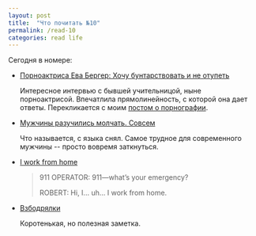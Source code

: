 ```yaml
---
layout: post
title:  "Что почитать №10"
permalink: /read-10
categories: read life
---
```


Сегодня в номере:

- [Порноактриса Ева Бергер: Хочу бунтарствовать и не отупеть](https://snob.ru/selected/entry/120087)

  Интересное интервью с бывшей учительницой, ныне порноактрисой. Впечатлила
  прямолинейность, с которой она дает ответы. Перекликается с моим
  [постом о порнографии](/porn).

- [Мужчины разучились молчать. Совсем](https://snob.ru/profile/27058/blog/119382)

  Что называется, с языка снял. Самое трудное для современного мужчины -- просто
  вовремя заткнуться.

- [I work from home](http://www.newyorker.com/humor/daily-shouts/i-work-from-home)

    > 911 OPERATOR: 911—what’s your emergency?
    >
    > ROBERT: Hi, I... uh... I work from home.

- [Взбодрялки](http://sergeykorol.ru/blog/bodr/)

  Коротенькая, но полезная заметка.
